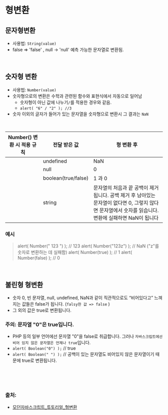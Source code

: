 # 형변환

## 문자형변환
- 사용법: `String(value)`
- false => 'false' , null -> 'null' 예측 가능한 문자열로 변환됨.

<br>

## 숫자형 변환
- 사용법: `Number(value)`
- 숫자형으로의 변환은 수학과 관련된 함수와 표현식에서 자동으로 일어남
  - 숫자형이 아닌 값에 나누기`/`를 적용한 경우와 같음.
  - `alert( "6" / "2" ); //3`
- 숫자 이외의 글자가 들어가 있는 문자열을 숫자형으로 변환시 그 결과는 `NaN`

<br>

|Number() 변환 시 적용 규칙| 전달 받은 값 | 형 변환 후 |
|------|---|---|
||undefined|NaN|
||null|0|
||boolean(true/false)|1 과 0|
||string|문자열의 처음과 끝 공백이 제거됩니다. 공백 제거 후 남아있는 문자열이 없다면 0, 그렇지 않다면 문자열에서 숫자를 읽습니다. 변환에 실패하면 NaN이 됩니다|

### 예시
>alert( Number("   123   ") ); // 123
alert( Number("123z") );      // NaN ("z"를 숫자로 변환하는 데 실패함)
alert( Number(true) );        // 1
alert( Number(false) );       // 0

<br>

## 불린형 형변환
- 숫자 0, 빈 문자열, null, undefined, NaN과 같이 직관적으로도 “비어있다고” 느껴지는 값들은 false가 됩니다. (`falsy한 값 => false` )
- 그 외의 값은 true로 변환됩니다.

### 주의: 문자열 "0"은 true입니다.
- PHP 등의 일부 언어에선 문자열 "0"을 false로 취급합니다. 그러나 `자바스크립트에선 비어 있지 않은 문자열은 언제나 true`입니다.
- `alert( Boolean("0") );` // true
- `alert( Boolean(" ") );` // 공백이 있는 문자열도 비어있지 않은 문자열이기 때문에 true로 변환됩니다.


<br>
<br>
<br>

### 출처:
- [모던자바스크립트_튜토리얼_형변환](https://ko.javascript.info/type-conversions)
